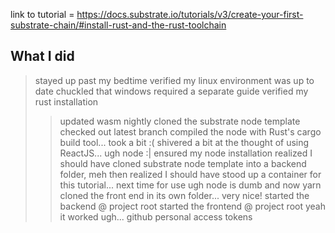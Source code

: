 link to tutorial = https://docs.substrate.io/tutorials/v3/create-your-first-substrate-chain/#install-rust-and-the-rust-toolchain

## What I did
> stayed up past my bedtime
> verified my linux environment was up to date
> chuckled that windows required a separate guide
> verified my rust installation
>> updated wasm nightly
> cloned the substrate node template
> checked out latest branch
> compiled the node with Rust's cargo build tool... took a bit :(
> shivered a bit at the thought of using ReactJS... ugh node :|
> ensured my node installation
> realized I should have cloned substrate node template into a backend folder, meh
> then realized I should have stood up a container for this tutorial... next time for use
> ugh node is dumb and now yarn
> cloned the front end in its own folder... very nice!
> started the backend @ project root
> started the frontend @ project root
> yeah it worked
> ugh... github personal access tokens

